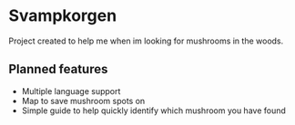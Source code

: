 # Svampkorgen #
Project created to help me when im looking for mushrooms in the woods.



## Planned features ##
* Multiple language support
* Map to save mushroom spots on
* Simple guide to help quickly identify which mushroom you have found
